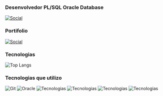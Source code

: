 ### Desenvolvedor PL/SQL Oracle Database
[![Social](https://img.shields.io/badge/LinkedIn-0077B5?style=for-the-badge&logo=linkedin&logoColor=white)](https://www.linkedin.com/in/developerluisfe)

### Portifolio
[![Social](https://img.shields.io/badge/dev.to-0A0A0A?style=for-the-badge&logo=devdotto&logoColor=white)](https://devfernandodev.github.io/portifolio/)

### Tecnologias
![Top Langs](https://github-readme-stats.vercel.app/api/top-langs/?username=devfernandodev&layout=compact)

### Tecnologias que utilizo


![Git](https://img.shields.io/badge/git-%23F05033.svg?style=for-the-badge&logo=git&logoColor=white)
![Oracle](https://img.shields.io/badge/Oracle-F80000?style=for-the-badge&logo=oracle&logoColor=white)
![Tecnologias](https://img.shields.io/badge/JavaScript-323330?style=for-the-badge&logo=javascript&logoColor=F7DF1E)
![Tecnologias](https://img.shields.io/badge/Python-3776AB?style=for-the-badge&logo=python&logoColor=white)
![Tecnologias](https://img.shields.io/badge/Node.js-43853D?style=for-the-badge&logo=node.js&logoColor=white)
![Tecnologias](https://img.shields.io/badge/Microsoft_Office-D83B01?style=for-the-badge&logo=microsoft-office&logoColor=white)




